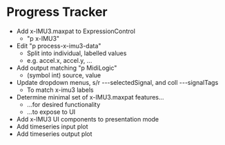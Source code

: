 # Progress Tracker
- Add x-IMU3.maxpat to ExpressionControl
    - "p x-IMU3"
- Edit "p process-x-imu3-data"
    - Split into individual, labelled values
    - e.g. accel.x, accel.y, ...
- Add output matching "p MidiLogic"
    - (symbol int) source, value
- Update dropdown menus, s/r ---selectedSignal, and coll ---signalTags
    - To match x-imu3 labels
- Determine minimal set of x-IMU3.maxpat features...
    - ...for desired functionality
    - ...to expose to UI
- Add x-IMU3 UI components to presentation mode
- Add timeseries input plot
- Add timeseries output plot